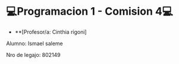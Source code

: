 # 💻Programacion 1 - Comision 4💻

- **[Profesor/a: Cinthia rigoni]

Alumno: Ismael saleme

Nro de legajo: 802149

